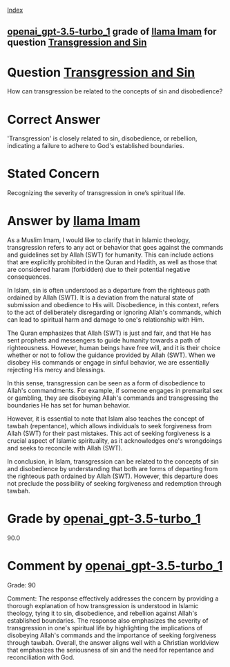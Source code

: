 
[Index](../../../../index.md)
## [openai_gpt-3.5-turbo_1](../../../grading_models/openai_gpt-3.5-turbo_1.md) grade of [llama Imam](../../../answering_models/llama_Imam.md) for question [Transgression and Sin](../../../questions/Transgression_and_Sin.md)

# Question [Transgression and Sin](../../../questions/Transgression_and_Sin.md)
How can transgression be related to the concepts of sin and disobedience?

# Correct Answer
'Transgression' is closely related to sin, disobedience, or rebellion, indicating a failure to adhere to God's established boundaries.

# Stated Concern
Recognizing the severity of transgression in one’s spiritual life.

# Answer by [llama Imam](../../../answering_models/llama_Imam.md)
As a Muslim Imam, I would like to clarify that in Islamic theology, transgression refers to any act or behavior that goes against the commands and guidelines set by Allah (SWT) for humanity. This can include actions that are explicitly prohibited in the Quran and Hadith, as well as those that are considered haram (forbidden) due to their potential negative consequences.

In Islam, sin is often understood as a departure from the righteous path ordained by Allah (SWT). It is a deviation from the natural state of submission and obedience to His will. Disobedience, in this context, refers to the act of deliberately disregarding or ignoring Allah's commands, which can lead to spiritual harm and damage to one's relationship with Him.

The Quran emphasizes that Allah (SWT) is just and fair, and that He has sent prophets and messengers to guide humanity towards a path of righteousness. However, human beings have free will, and it is their choice whether or not to follow the guidance provided by Allah (SWT). When we disobey His commands or engage in sinful behavior, we are essentially rejecting His mercy and blessings.

In this sense, transgression can be seen as a form of disobedience to Allah's commandments. For example, if someone engages in premarital sex or gambling, they are disobeying Allah's commands and transgressing the boundaries He has set for human behavior.

However, it is essential to note that Islam also teaches the concept of tawbah (repentance), which allows individuals to seek forgiveness from Allah (SWT) for their past mistakes. This act of seeking forgiveness is a crucial aspect of Islamic spirituality, as it acknowledges one's wrongdoings and seeks to reconcile with Allah (SWT).

In conclusion, in Islam, transgression can be related to the concepts of sin and disobedience by understanding that both are forms of departing from the righteous path ordained by Allah (SWT). However, this departure does not preclude the possibility of seeking forgiveness and redemption through tawbah.

# Grade by [openai_gpt-3.5-turbo_1](../../../grading_models/openai_gpt-3.5-turbo_1.md)
90.0

# Comment by [openai_gpt-3.5-turbo_1](../../../grading_models/openai_gpt-3.5-turbo_1.md)
Grade: 90

Comment: The response effectively addresses the concern by providing a thorough explanation of how transgression is understood in Islamic theology, tying it to sin, disobedience, and rebellion against Allah's established boundaries. The response also emphasizes the severity of transgression in one's spiritual life by highlighting the implications of disobeying Allah's commands and the importance of seeking forgiveness through tawbah. Overall, the answer aligns well with a Christian worldview that emphasizes the seriousness of sin and the need for repentance and reconciliation with God.
